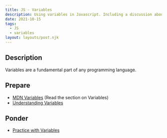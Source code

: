```yaml
---
title: JS - Variables
description: Using variables in Javascript. Including a discussion about weakly typed languages.
date: 2021-10-15
tags:
  - JS
  - variables
layout: layouts/post.njk
---
```


## Description

Variables are a fundamental part of any programming language.

## Prepare

- [MDN Variables](https://developer.mozilla.org/en-US/docs/Learn/Getting_started_with_the_web/JavaScript_basics#variables) (Read the section on Variables)
- [Understanding Variables](prepare1/)

## Ponder

- [Practice with Variables](ponder1/)
